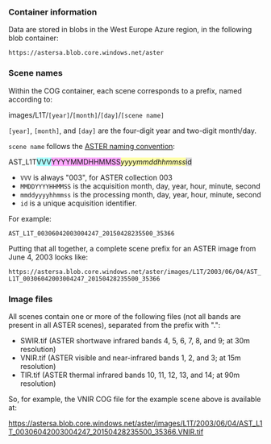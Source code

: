 ### Container information

Data are stored in blobs in the West Europe Azure region, in the following blob container:

`https://astersa.blob.core.windows.net/aster`


### Scene names

Within the COG container, each scene corresponds to a prefix, named according to:

images/L1T/`[year]`/`[month]`/`[day]`/`[scene name]`

`[year]`, `[month]`, and `[day]` are the four-digit year and two-digit month/day.

`scene name` follows the [ASTER naming convention](https://lpdaac.usgs.gov/data/get-started-data/collection-overview/missions/aster-overview/#aster-naming-conventions):

AST_L1T<span style="background-color:#aaffff;">VVV</span><span style="background-color:#ffaaff;">YYYYMMDHHMMSS</span>_<span style="background-color:#ffffaa;">yyyymmddhhmmss</span>_<span style="background-color:#dddddd;">id</span>

* `VVV` is always "003", for ASTER collection 003
* `MMDDYYYYHHMMSS` is the acquisition month, day, year, hour, minute, second	
* `mmddyyyyhhmmss` is the processing month, day, year, hour, minute, second
* `id` is a unique acquisition identifier.

For example:

`AST_L1T_00306042003004247_20150428235500_35366`

Putting that all together, a complete scene prefix for an ASTER image from June 4, 2003 looks like:

`https://astersa.blob.core.windows.net/aster/images/L1T/2003/06/04/AST_L1T_00306042003004247_20150428235500_35366`


### Image files

All scenes contain one or more of the following files (not all bands are present in all ASTER scenes), separated from the prefix with ".":

* SWIR.tif (ASTER shortwave infrared bands 4, 5, 6, 7, 8, and 9; at 30m resolution)
* VNIR.tif (ASTER visible and near-infrared bands 1, 2, and 3; at 15m resolution)
* TIR.tif (ASTER thermal infrared bands 10, 11, 12, 13, and 14; at 90m resolution)

So, for example, the VNIR COG file for the example scene above is available at:

https://astersa.blob.core.windows.net/aster/images/L1T/2003/06/04/AST_L1T_00306042003004247_20150428235500_35366.VNIR.tif